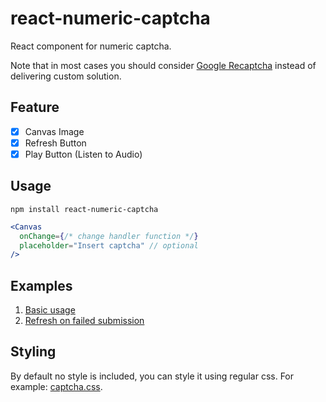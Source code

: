 # react-numeric-captcha

React component for numeric captcha.

Note that in most cases you should consider [Google Recaptcha](https://www.google.com/recaptcha/intro/v3.html) instead of delivering custom solution.

## Feature

- [x] Canvas Image
- [x] Refresh Button
- [x] Play Button (Listen to Audio)

## Usage

```
npm install react-numeric-captcha
```

```jsx
<Canvas
  onChange={/* change handler function */}
  placeholder="Insert captcha" // optional
/>
```

## Examples
1. [Basic usage](https://codesandbox.io/s/mzqzv33pq8)
2. [Refresh on failed submission](https://codesandbox.io/embed/km3x4922v5)

## Styling

By default no style is included, you can style it using regular css. For example: [captcha.css](https://raw.githubusercontent.com/sthobis/react-numeric-captcha/master/src/captcha.css).
